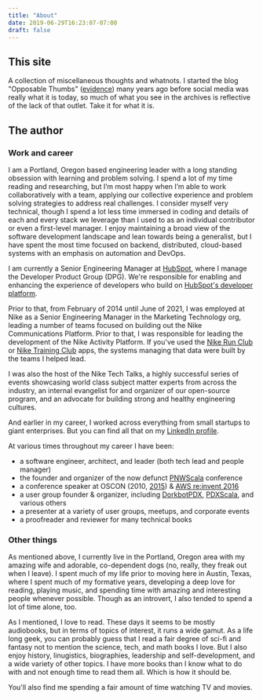 ```yaml
---
title: "About"
date: 2019-06-29T16:23:07-07:00
draft: false
---
```


## This site

A collection of miscellaneous thoughts and whatnots. I started the blog "Opposable Thumbs" ([evidence](https://web.archive.org/web/20030714063331/http://opposable-thumbs.net/)) many years ago before social media was really what it is today, so much of what you see in the archives is reflective of the lack of that outlet. Take it for what it is.

## The author

### Work and career

I am a Portland, Oregon based engineering leader with a long standing obsession with learning and problem solving. I spend a lot of my time reading and researching, but I’m most happy when I’m able to work collaboratively with a team, applying our collective experience and problem solving strategies to address real challenges. I consider myself very technical, though I spend a lot less time immersed in coding and details of each and every stack we leverage than I used to as an individual contributor or even a first-level manager. I enjoy maintaining a broad view of the software development landscape and lean towards being a generalist, but I have spent the most time focused on backend, distributed, cloud-based systems with an emphasis on automation and DevOps.

I am currently a Senior Engineering Manager at [HubSpot](https://www.hubspot.com), where I manage the Developer Product Group (DPG). We're responsible for enabling and enhancing the experience of developers who build on [HubSpot's developer platform](https://developers.hubspot.com/).

Prior to that, from February of 2014 until June of 2021, I was employed at Nike as a Senior Engineering Manager in the Marketing Technology org, leading a number of teams focused on building out the Nike Communications Platform. Prior to that, I was responsible for leading the development of the Nike Activity Platform. If you've used the [Nike Run Club](https://www.nike.com/us/en_us/c/running/nike-run-club) or [Nike Training Club](https://www.nike.com/us/en_us/c/nike-plus/training-app) apps, the systems managing that data were built by the teams I helped lead.

I was also the host of the Nike Tech Talks, a highly successful series of events showcasing world class subject matter experts from across the industry, an internal evangelist for and organizer of our open-source program, and an advocate for building strong and healthy engineering cultures.

And earlier in my career, I worked across everything from small startups to giant enterprises. But you can find all that on my [LinkedIn profile](https://linkedin.com/in/thomaslockney).

At various times throughout my career I have been:

* a software engineer, architect, and leader (both tech lead and people manager)
* the founder and organizer of the now defunct [PNWScala](http://pnwscala.org/) conference
* a conference speaker at OSCON (2010, [2015](https://youtu.be/7R5FLvr-aBE)) & [AWS re:invent 2016](https://youtu.be/-LiQCpPj8RM)
* a user group founder & organizer, including [DorkbotPDX](http://dorkbotpdx.org/), [PDXScala](https://www.meetup.com/PDXScala/), and various others
* a presenter at a variety of user groups, meetups, and corporate events
* a proofreader and reviewer for many technical books

### Other things

As mentioned above, I currently live in the Portland, Oregon area with my amazing wife and adorable, co-dependent dogs (no, really, they freak out when I leave). I spent much of my life prior to moving here in Austin, Texas, where I spent much of my formative years, developing a deep love for reading, playing music, and spending time with amazing and interesting people whenever possible. Though as an introvert, I also tended to spend a lot of time alone, too.

As I mentioned, I love to read. These days it seems to be mostly audiobooks, but in terms of topics of interest, it runs a wide gamut. As a life long geek, you can probably guess that I read a fair degree of sci-fi and fantasy not to mention the science, tech, and math books I love. But I also enjoy history, linugistics, biographies, leadership and self-development, and a wide variety of other topics. I have more books than I know what to do with and not enough time to read them all. Which is how it should be.

You'll also find me spending a fair amount of time watching TV and movies.
